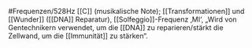 #Frequenzen/528Hz
[[C]] (musikalische Note); [[Transformationen]] und [[Wunder]] ([[DNA]] Reparatur), [[Solfeggio]]-Frequenz ‚MI‘, „Wird von Gentechnikern verwendet, um die [[DNA]] zu reparieren/stärkt die Zellwand, um die [[Immunität]] zu stärken“.